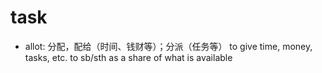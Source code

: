 # task

- allot: 分配，配给（时间、钱财等）；分派（任务等） to give time, money, tasks, etc. to sb/sth as a share of what is available

